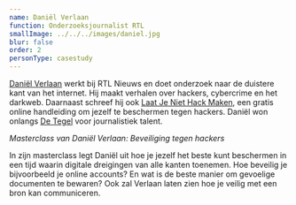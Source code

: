 ```yaml
---
name: Daniël Verlaan
function: Onderzoeksjournalist RTL
smallImage: ../../../images/daniel.jpg
blur: false
order: 2
personType: casestudy
---
```

[Daniël Verlaan](https://twitter.com/danielverlaan) werkt bij RTL Nieuws en doet onderzoek naar de duistere kant van het internet. Hij maakt verhalen over hackers, cybercrime en het darkweb. Daarnaast schreef hij ook [Laat Je Niet Hack Maken](https://laatjeniethackmaken.nl/), een gratis online handleiding om jezelf te beschermen tegen hackers. Daniël won onlangs [De Tegel](https://www.rtlnieuws.nl/nieuws/artikel/4687826/daniel-verlaan-tegel-freek-bottema-camera-talent) voor journalistiek talent.

*Masterclass van Daniël Verlaan: Beveiliging tegen hackers*

In zijn masterclass legt Daniël uit hoe je jezelf het beste kunt beschermen in een tijd waarin digitale dreigingen van alle kanten toenemen. Hoe beveilig je bijvoorbeeld je online accounts? En wat is de beste manier om gevoelige documenten te bewaren? Ook zal Verlaan laten zien hoe je veilig met een bron kan communiceren.
